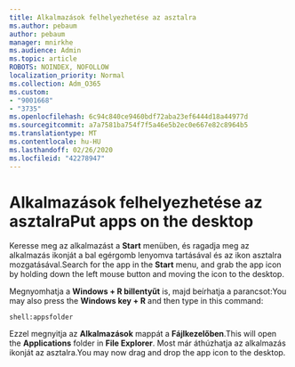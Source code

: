 ```yaml
---
title: Alkalmazások felhelyezhetése az asztalra
ms.author: pebaum
author: pebaum
manager: mnirkhe
ms.audience: Admin
ms.topic: article
ROBOTS: NOINDEX, NOFOLLOW
localization_priority: Normal
ms.collection: Adm_O365
ms.custom:
- "9001668"
- "3735"
ms.openlocfilehash: 6c94c840ce9460bdf72aba23ef6444d18a44977d
ms.sourcegitcommit: a7a7581ba754f7f5a46e5b2ec0e667e82c8964b5
ms.translationtype: MT
ms.contentlocale: hu-HU
ms.lasthandoff: 02/26/2020
ms.locfileid: "42278947"
---
```

# <a name="put-apps-on-the-desktop"></a><span data-ttu-id="8f142-102">Alkalmazások felhelyezhetése az asztalra</span><span class="sxs-lookup"><span data-stu-id="8f142-102">Put apps on the desktop</span></span>

<span data-ttu-id="8f142-103">Keresse meg az alkalmazást a **Start** menüben, és ragadja meg az alkalmazás ikonját a bal egérgomb lenyomva tartásával és az ikon asztalra mozgatásával.</span><span class="sxs-lookup"><span data-stu-id="8f142-103">Search for the app in the **Start** menu, and grab the app icon by holding down the left mouse button and moving the icon to the desktop.</span></span>

<span data-ttu-id="8f142-104">Megnyomhatja a **Windows + R billentyűt** is, majd beírhatja a parancsot:</span><span class="sxs-lookup"><span data-stu-id="8f142-104">You may also press the **Windows key + R** and then type in this command:</span></span>

`shell:appsfolder`

<span data-ttu-id="8f142-105">Ezzel megnyitja az **Alkalmazások** mappát a **Fájlkezelőben**.</span><span class="sxs-lookup"><span data-stu-id="8f142-105">This will open the **Applications** folder in **File Explorer**.</span></span> <span data-ttu-id="8f142-106">Most már áthúzhatja az alkalmazás ikonját az asztalra.</span><span class="sxs-lookup"><span data-stu-id="8f142-106">You may now drag and drop the app icon to the desktop.</span></span>
